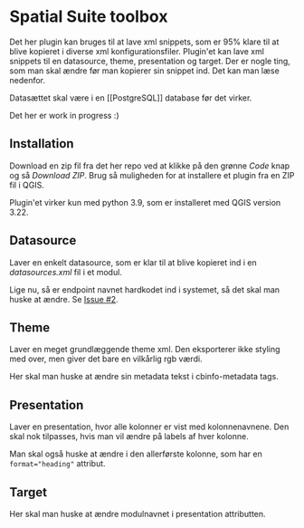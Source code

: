 # Spatial Suite toolbox

Det her plugin kan bruges til at lave xml snippets, som er 95% klare til at blive kopieret i diverse xml konfigurationsfiler. Plugin'et kan lave xml snippets til en datasource, theme, presentation og target. Der er nogle ting, som man skal ændre før man kopierer sin snippet ind. Det kan man læse nedenfor.

Datasættet skal være i en [[PostgreSQL]] database før det virker.

Det her er work in progress :) 

## Installation

Download en zip fil fra det her repo ved at klikke på den grønne _Code_ knap og så _Download ZIP_. Brug så muligheden for at installere et plugin fra en ZIP fil i QGIS.

Plugin'et virker kun med python 3.9, som er installeret med QGIS version 3.22.

## Datasource

Laver en enkelt datasource, som er klar til at blive kopieret ind i en _datasources.xml_ fil i et modul.

Lige nu, så er endpoint navnet hardkodet ind i systemet, så det skal man huske at ændre. Se [Issue #2](https://github.com/Slagelse-GIS/sps_qgis_toolbox/issues/2).

## Theme

Laver en meget grundlæggende theme xml. Den eksporterer ikke styling med over, men giver det bare en vilkårlig rgb værdi.

Her skal man huske at ændre sin metadata tekst i cbinfo-metadata tags.

## Presentation

Laver en presentation, hvor alle kolonner er vist med kolonnenavnene. Den skal nok tilpasses, hvis man vil ændre på labels af hver kolonne.

Man skal også huske at ændre i den allerførste kolonne, som har en `format="heading"` attribut.

## Target

Her skal man huske at ændre modulnavnet i presentation attributten.